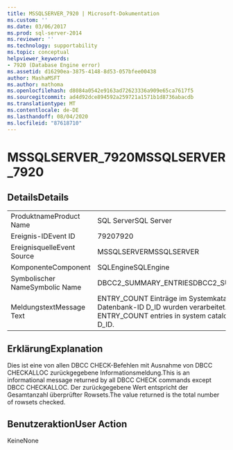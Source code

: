 ```yaml
---
title: MSSQLSERVER_7920 | Microsoft-Dokumentation
ms.custom: ''
ms.date: 03/06/2017
ms.prod: sql-server-2014
ms.reviewer: ''
ms.technology: supportability
ms.topic: conceptual
helpviewer_keywords:
- 7920 (Database Engine error)
ms.assetid: d16290ea-3875-4148-8d53-057bfee00438
author: MashaMSFT
ms.author: mathoma
ms.openlocfilehash: d8084a0542e9163ad72623336a909e65ca7617f5
ms.sourcegitcommit: ad4d92dce894592a259721a1571b1d8736abacdb
ms.translationtype: MT
ms.contentlocale: de-DE
ms.lasthandoff: 08/04/2020
ms.locfileid: "87618710"
---
```

# <a name="mssqlserver_7920"></a><span data-ttu-id="a0cfc-102">MSSQLSERVER_7920</span><span class="sxs-lookup"><span data-stu-id="a0cfc-102">MSSQLSERVER_7920</span></span>
    
## <a name="details"></a><span data-ttu-id="a0cfc-103">Details</span><span class="sxs-lookup"><span data-stu-id="a0cfc-103">Details</span></span>  
  
|||  
|-|-|  
|<span data-ttu-id="a0cfc-104">Produktname</span><span class="sxs-lookup"><span data-stu-id="a0cfc-104">Product Name</span></span>|<span data-ttu-id="a0cfc-105">SQL Server</span><span class="sxs-lookup"><span data-stu-id="a0cfc-105">SQL Server</span></span>|  
|<span data-ttu-id="a0cfc-106">Ereignis-ID</span><span class="sxs-lookup"><span data-stu-id="a0cfc-106">Event ID</span></span>|<span data-ttu-id="a0cfc-107">7920</span><span class="sxs-lookup"><span data-stu-id="a0cfc-107">7920</span></span>|  
|<span data-ttu-id="a0cfc-108">Ereignisquelle</span><span class="sxs-lookup"><span data-stu-id="a0cfc-108">Event Source</span></span>|<span data-ttu-id="a0cfc-109">MSSQLSERVER</span><span class="sxs-lookup"><span data-stu-id="a0cfc-109">MSSQLSERVER</span></span>|  
|<span data-ttu-id="a0cfc-110">Komponente</span><span class="sxs-lookup"><span data-stu-id="a0cfc-110">Component</span></span>|<span data-ttu-id="a0cfc-111">SQLEngine</span><span class="sxs-lookup"><span data-stu-id="a0cfc-111">SQLEngine</span></span>|  
|<span data-ttu-id="a0cfc-112">Symbolischer Name</span><span class="sxs-lookup"><span data-stu-id="a0cfc-112">Symbolic Name</span></span>|<span data-ttu-id="a0cfc-113">DBCC2_SUMMARY_ENTRIES</span><span class="sxs-lookup"><span data-stu-id="a0cfc-113">DBCC2_SUMMARY_ENTRIES</span></span>|  
|<span data-ttu-id="a0cfc-114">Meldungstext</span><span class="sxs-lookup"><span data-stu-id="a0cfc-114">Message Text</span></span>|<span data-ttu-id="a0cfc-115">ENTRY_COUNT Einträge im Systemkatalog für die Datenbank-ID D_ID wurden verarbeitet.</span><span class="sxs-lookup"><span data-stu-id="a0cfc-115">Processed ENTRY_COUNT entries in system catalog for database ID D_ID.</span></span>|  
  
## <a name="explanation"></a><span data-ttu-id="a0cfc-116">Erklärung</span><span class="sxs-lookup"><span data-stu-id="a0cfc-116">Explanation</span></span>  
 <span data-ttu-id="a0cfc-117">Dies ist eine von allen DBCC CHECK-Befehlen mit Ausnahme von DBCC CHECKALLOC zurückgegebene Informationsmeldung.</span><span class="sxs-lookup"><span data-stu-id="a0cfc-117">This is an informational message returned by all DBCC CHECK commands except DBCC CHECKALLOC.</span></span> <span data-ttu-id="a0cfc-118">Der zurückgegebene Wert entspricht der Gesamtanzahl überprüfter Rowsets.</span><span class="sxs-lookup"><span data-stu-id="a0cfc-118">The value returned is the total number of rowsets checked.</span></span>  
  
## <a name="user-action"></a><span data-ttu-id="a0cfc-119">Benutzeraktion</span><span class="sxs-lookup"><span data-stu-id="a0cfc-119">User Action</span></span>  
 <span data-ttu-id="a0cfc-120">Keine</span><span class="sxs-lookup"><span data-stu-id="a0cfc-120">None</span></span>  
  
  
